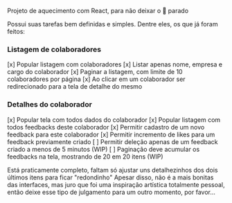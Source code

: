 Projeto de aquecimento com React, para não deixar o 🥥 parado

Possui suas tarefas bem definidas e simples. Dentre eles, os que já foram feitos:

### Listagem de colaboradores
[x] Popular listagem com colaboradores
[x] Listar apenas nome, empresa e cargo do colaborador
[x] Paginar a listagem, com limite de 10 colaboradores por página
[x] Ao clicar em um colaborador ser redirecionado para a tela de detalhe do mesmo

### Detalhes do colaborador
[x] Popular tela com todos dados do colaborador
[x] Popular listagem com todos feedbacks deste colaborador
[x] Permitir cadastro de um novo feedback para este colaborador
[x] Permitir incremento de likes para um feedback previamente criado
[ ] Permitir deleção apenas de um feedback criado a menos de 5 minutos (WIP)
[ ] Paginação deve acumular os feedbacks na tela, mostrando de 20 em 20 itens (WIP)

Está praticamente completo, faltam só ajustar uns detalhezinhos dos dois últimos itens para ficar "redondinho"
Apesar disso, não é a mais bonitas das interfaces, mas juro que foi uma inspiração artística totalmente pessoal, então deixe esse tipo de julgamento para um outro momento, por favor... 
